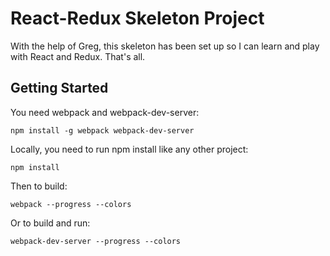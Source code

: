 # React-Redux Skeleton Project

With the help of Greg, this skeleton has been set up so I can learn and play with React and Redux. That's all.

## Getting Started

You need webpack and webpack-dev-server:

```
npm install -g webpack webpack-dev-server
```

Locally, you need to run npm install like any other project:

```
npm install
```

Then to build:

```
webpack --progress --colors
```

Or to build and run:

```
webpack-dev-server --progress --colors
```